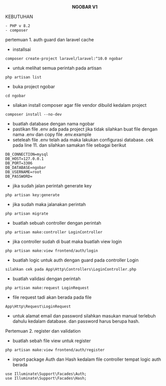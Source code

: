 <center><b>NGOBAR V1</b></center>

KEBUTUHAN
```
- PHP v 8.2
- composer
```

pertemuan 1. 
auth guard dan laravel cache
- installsai
```
composer create-project laravel/laravel:^10.0 ngobar
```
- untuk melihat semua perintah pada artisan
```
php artisan list
```
- buka project ngobar
```
cd ngobar
```

- silakan install composer agar file vendor dibuild kedalam project
```
composer install --no-dev
```
 - buatlah database dengan nama ngobar
- pastikan file .env ada pada project jika tidak silahkan buat file dengan nama .env dan copy file .env.example
- seteleah file .env telah ada maka lakukan configurasi database. cek pada line 11. dan silahkan samakan file sebagai berikut
```
DB_CONNECTION=mysql
DB_HOST=127.0.0.1
DB_PORT=3306
DB_DATABASE=ngobar
DB_USERNAME=root
DB_PASSWORD=
```
- jika sudah jalan perintah generate key
```
php artisan key:generate
```


- jika sudah maka jalanakan perintah
```
php artisan migrate
```
- buatlah sebuah controller dengan perintah
```
php artisan make:controller LoginController
```
- jika controller sudah di buat maka buatlah view login
```
php artisan make:view frontend/auth/login
```
- buatlah logic untuk auth dengan guard pada controller Login
```
silahkan cek pada App\Http\Controllers\LoginController.php
```
- buatlah validasi dengan perintah
```
php artisan make:request LoginRequest
```
- file request tadi akan berada pada file
```
App\Http\Request\LoginRequest
```
- untuk alamat email dan password silahkan masukan manual terlebuh dahulu kedalam database. dan password harus berupa hash.

Pertemuan 2.
register dan validation
- buatlah sebah file view untuk register
```
php artisan make:view frontend/auth/register
```
- inport package Auth dan Hash kedalam file controller tempat logic auth berada
```
use Illuminate\Support\Facades\Auth;
use Illuminate\Support\Facades\Hash;
```
